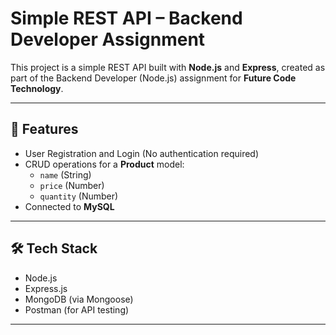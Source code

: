 # Simple REST API – Backend Developer Assignment

This project is a simple REST API built with **Node.js** and **Express**, created as part of the Backend Developer (Node.js) assignment for **Future Code Technology**.

---

## 📌 Features

- User Registration and Login (No authentication required)
- CRUD operations for a **Product** model:
  - `name` (String)
  - `price` (Number)
  - `quantity` (Number)
- Connected to **MySQL**

---

## 🛠️ Tech Stack

- Node.js
- Express.js
- MongoDB (via Mongoose)
- Postman (for API testing)

---



